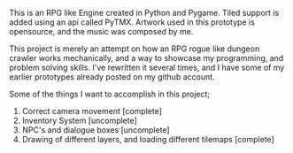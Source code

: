This is an RPG like Engine created in Python and Pygame.
Tiled support is added using an api called PyTMX.
Artwork used in this prototype is opensource, and the music was composed by me.

This project is merely an attempt on how an RPG rogue like dungeon crawler works
mechanically, and a way to showcase my programming, and problem solving skills.
I've rewritten it several times, and I have some of my earlier prototypes already
posted on my github account.

Some of the things I want to accomplish in this project;

1. Correct camera movement [complete]
2. Inventory System [uncomplete]
3. NPC's and dialogue boxes [uncomplete]
4. Drawing of different layers, and loading different tilemaps [complete]

